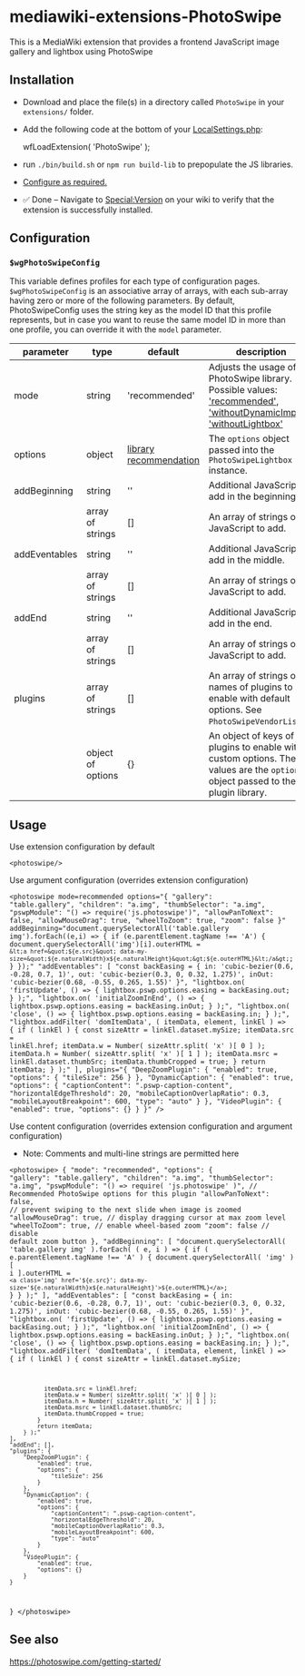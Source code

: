 # mediawiki-extensions-PhotoSwipe
This is a MediaWiki extension that provides a frontend JavaScript image gallery and lightbox using PhotoSwipe

## Installation

- Download and place the file(s) in a directory called <code>PhotoSwipe</code> in your <code>extensions/</code> folder.
- Add the following code at the bottom of your [LocalSettings.php](https://mediawiki.org/wiki/Special:MyLanguage/Manual:LocalSettings.php):

    wfLoadExtension( 'PhotoSwipe' );

- run <code>./bin/build.sh</code> or <code>npm run build-lib</code> to prepopulate the JS libraries.
- [Configure as required.](#configuration)
- ✅ Done – Navigate to [Special:Version](https://mediawiki.org/wiki/Special:Version) on your wiki to verify that the extension is successfully installed.


## Configuration

### <code>$wgPhotoSwipeConfig</code>

This variable defines profiles for each type of configuration pages. <code>$wgPhotoSwipeConfig</code></tvar> is an associative array of arrays, with each sub-array having zero or more of the following parameters.
By default, PhotoSwipeConfig uses the string key as the model ID that this profile represents, but in case you want to reuse the same model ID in more than one profile, you can override it with the <code>model</code> parameter.

| parameter     | type              | default       | description |
| ------------- | ----------------- | ------------- | ---- |
| mode          | string            | 'recommended' | Adjusts the usage of PhotoSwipe library. Possible values: ['recommended'](https://photoswipe.com/getting-started/#initialization), ['withoutDynamicImport'](https://photoswipe.com/getting-started/#without-dynamic-import), ['withoutLightbox'](https://photoswipe.com/data-sources/#without-lightbox-module) |
| options       | object            | [library recommendation](https://photoswipe.com/getting-started/#initialization) | The <code>options</code> object passed into the <code>PhotoSwipeLightbox</code> instance. |
| addBeginning  | string            | ''            | Additional JavaScript to add in the beginning. |
|               | array of strings  | []            | An array of strings of JavaScript to add. |
| addEventables | string            | ''            | Additional JavaScript to add in the middle. |
|               | array of strings  | []            | An array of strings of JavaScript to add. |
| addEnd        | string            | ''            | Additional JavaScript to add in the end. |
|               | array of strings  | []            | An array of strings of JavaScript to add. |
| plugins       | array of strings  | []            | An array of strings of names of plugins to enable with default options. See <code>PhotoSwipeVendorList</code>. |
|               | object of options | {}            | An object of keys of plugins to enable with custom options. The values are the <code>options</code> object passed to the plugin library. |

## Usage

Use extension configuration by default

<code>&lt;photoswipe/&gt;</code>

Use argument configuration (overrides extension configuration)

<code>&lt;photoswipe
  mode=recommended
  options="{
    &quot;gallery&quot;: &quot;table.gallery&quot;,
    &quot;children&quot;: &quot;a.img&quot;,
    &quot;thumbSelector&quot;: &quot;a.img&quot;,
    &quot;pswpModule&quot;: &quot;() =&gt; require(&apos;js.photoswipe&apos;)&quot;,
    &quot;allowPanToNext&quot;: false,
    &quot;allowMouseDrag&quot;: true,
    &quot;wheelToZoom&quot;: true,
    &quot;zoom&quot;: false
  }"
  addBeginning="document.querySelectorAll(&apos;table.gallery img&apos;).forEach((e,i) =&gt; {
    if (e.parentElement.tagName !== &apos;A&apos;) {
      document.querySelectorAll(&apos;img&apos;)[i].outerHTML = `&lt;a href=&quot;${e.src}&quot; data-my-size=&quot;${e.naturalWidth}x${e.naturalHeight}&quot;&gt;${e.outerHTML}&lt;/a&gt;`;
    }
  });"
  "addEventables": [
    "const backEasing = { in: &apos;cubic-bezier(0.6, -0.28, 0.7, 1)&apos;, out: &apos;cubic-bezier(0.3, 0, 0.32, 1.275)&apos;, inOut: &apos;cubic-bezier(0.68, -0.55, 0.265, 1.55)&apos; }",
    "lightbox.on( &apos;firstUpdate&apos;, () =&gt; { lightbox.pswp.options.easing = backEasing.out; } );",
    "lightbox.on( &apos;initialZoomInEnd&apos;, () =&gt; { lightbox.pswp.options.easing = backEasing.inOut; } );",
    "lightbox.on( &apos;close&apos;, () =&gt; { lightbox.pswp.options.easing = backEasing.in; } );",
    "lightbox.addFilter( &apos;domItemData&apos;, ( itemData, element, linkEl ) =&gt; { if ( linkEl ) { const sizeAttr = linkEl.dataset.mySize; itemData.src = linkEl.href; itemData.w = Number( sizeAttr.split( &apos;x&apos; )[ 0 ] ); itemData.h = Number( sizeAttr.split( &apos;x&apos; )[ 1 ] ); itemData.msrc = linkEl.dataset.thumbSrc; itemData.thumbCropped = true; } return itemData; } );"
  ],
  plugins="{
	&quot;DeepZoomPlugin&quot;: {
		&quot;enabled&quot;: true,
		&quot;options&quot;: {
			&quot;tileSize&quot;: 256
		}
	},
	&quot;DynamicCaption&quot;: {
		&quot;enabled&quot;: true,
		&quot;options&quot;: {
			&quot;captionContent&quot;: &quot;.pswp-caption-content&quot;,
			&quot;horizontalEdgeThreshold&quot;: 20,
			&quot;mobileCaptionOverlapRatio&quot;: 0.3,
			&quot;mobileLayoutBreakpoint&quot;: 600,
			&quot;type&quot;: &quot;auto&quot;
		}
	},
	&quot;VideoPlugin&quot;: {
		&quot;enabled&quot;: true,
		&quot;options&quot;: {}
	}
  }" /&gt;</code>

Use content configuration (overrides extension configuration and argument configuration)

* Note: Comments and multi-line strings are permitted here

<code>&lt;photoswipe&gt;
{
	"mode": "recommended",
	"options": {
		"gallery": "table.gallery",
		"children": "a.img",
		"thumbSelector": "a.img",
		"pswpModule": "() => require( 'js.photoswipe' )",
		// Recommended PhotoSwipe options for this plugin
		"allowPanToNext": false, // prevent swiping to the next slide when image is zoomed
		"allowMouseDrag": true, // display dragging cursor at max zoom level
		"wheelToZoom": true, // enable wheel-based zoom
		"zoom": false // disable default zoom button
	},
	"addBeginning": [
		"document.querySelectorAll( 'table.gallery img' ).forEach( ( e, i ) => {
			if ( e.parentElement.tagName !== 'A' ) {
				document.querySelectorAll( 'img' )[ i ].outerHTML = `<a class='img' href='${e.src}'; data-my-size='${e.naturalWidth}x${e.naturalHeight}'>${e.outerHTML}</a>`;
			}
		} );"
	],
	"addEventables": [
		"const backEasing = {
			in: 'cubic-bezier(0.6, -0.28, 0.7, 1)',
			out: 'cubic-bezier(0.3, 0, 0.32, 1.275)',
			inOut: 'cubic-bezier(0.68, -0.55, 0.265, 1.55)'
		}",
		"lightbox.on( 'firstUpdate', () => { lightbox.pswp.options.easing = backEasing.out; } );",
		"lightbox.on( 'initialZoomInEnd', () => { lightbox.pswp.options.easing = backEasing.inOut; } );",
		"lightbox.on( 'close', () => { lightbox.pswp.options.easing = backEasing.in; } );",
		"lightbox.addFilter( 'domItemData', ( itemData, element, linkEl ) => {
			if ( linkEl ) {
			  const sizeAttr = linkEl.dataset.mySize;

			  itemData.src = linkEl.href;
			  itemData.w = Number( sizeAttr.split( 'x' )[ 0 ] );
			  itemData.h = Number( sizeAttr.split( 'x' )[ 1 ] );
			  itemData.msrc = linkEl.dataset.thumbSrc;
			  itemData.thumbCropped = true;
			}
			return itemData;
		} );"
	],
	"addEnd": [],
	"plugins": {
		"DeepZoomPlugin": {
			"enabled": true,
			"options": {
				"tileSize": 256
			}
		},
		"DynamicCaption": {
			"enabled": true,
			"options": {
				"captionContent": ".pswp-caption-content",
				"horizontalEdgeThreshold": 20,
				"mobileCaptionOverlapRatio": 0.3,
				"mobileLayoutBreakpoint": 600,
				"type": "auto"
			}
		},
		"VideoPlugin": {
			"enabled": true,
			"options": {}
		}
	}
}
&lt;/photoswipe&gt;</code>

## See also

https://photoswipe.com/getting-started/
